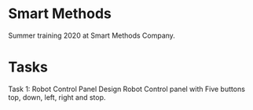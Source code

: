 # Smart Methods 
Summer training 2020 at Smart Methods Company. 

# Tasks
Task 1: Robot Control Panel
Design Robot Control panel with Five buttons top, down, left, right and stop. 
